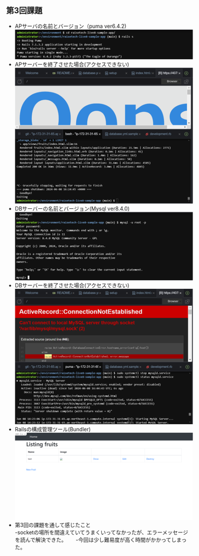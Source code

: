 ## 第3回課題

* APサーバの名前とバージョン（puma ver6.4.2) 　
![ apname ](images/APNAME.png)  
* APサーバーを終了させた場合(アクセスできない)  
![apstop](images/APSTOP.png)  
* DBサーバーの名前とバージョン(Mysql ver8.4.0)    
![dbname](images/DBNAME.png)  
* DBサーバーを終了させた場合(アクセスできない)  
![dbstop](images/DBSTOP.png)  
* Railsの構成管理ツール(Bundler)　　
![aprestart](images/SampleApp.png)  
* 第3回の課題を通して感じたこと     
-socketの場所を間違えていてうまくいってなかったが、エラーメッセージを読んで解決できた。　　
-今回は少し難易度が高く時間がかかってしまった。
